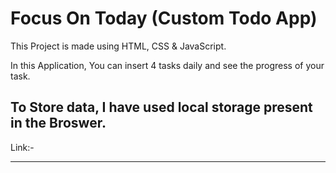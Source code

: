 # Focus On Today (Custom Todo App)

This Project is made using HTML, CSS & JavaScript.

In this Application, You can insert 4 tasks daily and see the progress of your task.

To Store data, I have used local storage present in the Broswer.
---------------------------------------------------------------------------------------------------------------------------------------------------------------------------------------
Link:- 

---------------------------------------------------------------------------------------------------------------------------------------------------------------------------------------

